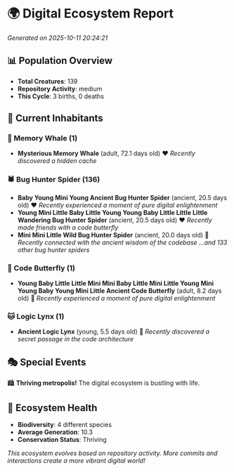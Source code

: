 # 🌍 Digital Ecosystem Report
*Generated on 2025-10-11 20:24:21*

## 📊 Population Overview
- **Total Creatures**: 139
- **Repository Activity**: medium
- **This Cycle**: 3 births, 0 deaths

## 👥 Current Inhabitants

### 🐋 Memory Whale (1)
- **Mysterious Memory Whale** (adult, 72.1 days old) ❤️
  *Recently discovered a hidden cache*

### 🕷️ Bug Hunter Spider (136)
- **Baby Young Mini Young Ancient Bug Hunter Spider** (ancient, 20.5 days old) ❤️
  *Recently experienced a moment of pure digital enlightenment*
- **Young Mini Little Baby Little Young Young Baby Little Little Little Wandering Bug Hunter Spider** (ancient, 20.5 days old) ❤️
  *Recently made friends with a code butterfly*
- **Mini Mini Little Wild Bug Hunter Spider** (ancient, 20.0 days old) 💛
  *Recently connected with the ancient wisdom of the codebase*
  *...and 133 other bug hunter spiders*

### 🦋 Code Butterfly (1)
- **Young Baby Little Little Mini Mini Baby Little Mini Little Young Mini Young Baby Young Mini Little Ancient Code Butterfly** (adult, 8.2 days old) 💛
  *Recently experienced a moment of pure digital enlightenment*

### 🐱 Logic Lynx (1)
- **Ancient Logic Lynx** (young, 5.5 days old) 💚
  *Recently discovered a secret passage in the code architecture*

## 🎭 Special Events

🏙️ **Thriving metropolis!** The digital ecosystem is bustling with life.

## 🔬 Ecosystem Health
- **Biodiversity**: 4 different species
- **Average Generation**: 10.3
- **Conservation Status**: Thriving

*This ecosystem evolves based on repository activity. More commits and interactions create a more vibrant digital world!*